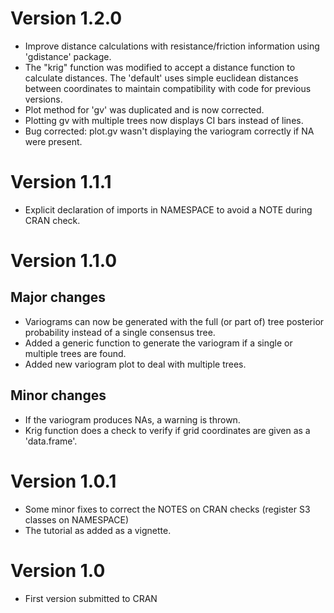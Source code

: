# Version 1.2.0

* Improve distance calculations with resistance/friction information using 'gdistance' package.	
* The "krig" function was modified to accept a distance function to calculate distances. The 'default' uses simple euclidean distances between coordinates to maintain compatibility with code for previous versions. 
* Plot method for 'gv' was duplicated and is now corrected.
* Plotting gv with multiple trees now displays CI bars instead of lines.	
* Bug corrected: plot.gv wasn't displaying the variogram correctly if NA were present.
	
# Version 1.1.1

* Explicit declaration of imports in NAMESPACE to avoid a NOTE during CRAN check.

# Version 1.1.0

## Major changes
		
* Variograms can now be generated with the full (or part of) tree posterior probability instead of a single consensus tree.
* Added a generic function to generate the variogram if a single or multiple trees are found.
* Added new variogram plot to deal with multiple trees.

## Minor changes
	
* If the variogram produces NAs, a warning is thrown.
* Krig function does a check to verify if grid coordinates are given as a 'data.frame'.
	

# Version 1.0.1

* Some minor fixes to correct the NOTES on CRAN checks (register S3 classes on NAMESPACE)
* The tutorial as added as a vignette.
	

# Version 1.0

* First version submitted to CRAN
	
